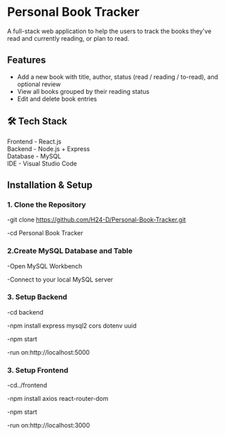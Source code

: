 # Personal Book Tracker

A full-stack web application to help the users to track the books they've read and currently reading, or plan to read.

## Features

- Add a new book with title, author, status (read / reading / to-read), and optional review
- View all books grouped by their reading status
- Edit and delete book entries

## 🛠 Tech Stack

 Frontend  -  React.js           
 Backend   - Node.js + Express  
 Database  -  MySQL                     
 IDE       - Visual Studio Code 

##  Installation & Setup

### 1. Clone the Repository

-git clone https://github.com/H24-D/Personal-Book-Tracker.git

-cd Personal Book Tracker

### 2.Create MySQL Database and Table

-Open MySQL Workbench

 -Connect to your local MySQL server

### 3. Setup Backend

-cd backend

-npm install express mysql2 cors dotenv uuid

-npm start

-run on:http://localhost:5000

### 3. Setup Frontend

-cd../frontend

-npm install axios react-router-dom

-npm start

-run on:http://localhost:3000


